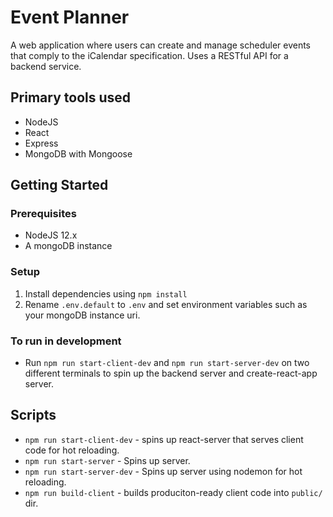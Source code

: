 # Event Planner 
A web application where users can create and manage scheduler events that comply to the iCalendar specification. Uses a RESTful API for a backend service.

## Primary tools used
* NodeJS 
* React
* Express
* MongoDB with Mongoose

## Getting Started 

### Prerequisites
* NodeJS 12.x 
* A mongoDB instance

### Setup
1) Install dependencies using `npm install`
2) Rename `.env.default` to `.env` and set environment variables such as your mongoDB instance uri.

### To run in development 
* Run `npm run start-client-dev` and `npm run start-server-dev` on two different terminals to spin up 
the backend server and create-react-app server.
## Scripts 
* `npm run start-client-dev` - spins up react-server that serves client code for hot reloading.
* `npm run start-server` - Spins up server.
* `npm run start-server-dev` - Spins up server using nodemon for hot reloading.
* `npm run build-client` - builds produciton-ready client code into `public/` dir.

#
